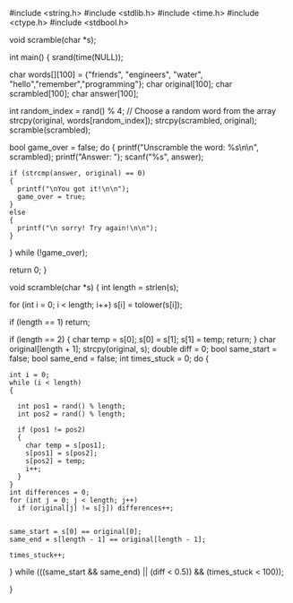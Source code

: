 #include <string.h>
#include <stdlib.h>
#include <time.h>
#include <ctype.h>
#include <stdbool.h>

void scramble(char *s);

int main()
{
  srand(time(NULL));

  char words[][100] = {"friends", "engineers", "water", "hello","remember","programming"};
  char original[100];
  char scrambled[100];
  char answer[100];

  int random_index = rand() % 4; // Choose a random word from the array
  strcpy(original, words[random_index]);
  strcpy(scrambled, original);
  scramble(scrambled);

  bool game_over = false;
  do
  {
    printf("Unscramble the word: %s\n\n", scrambled);
    printf("Answer: ");
    scanf("%s", answer);

    if (strcmp(answer, original) == 0)
    {
      printf("\nYou got it!\n\n");
      game_over = true;
    }
    else
    {
      printf("\n sorry! Try again!\n\n");
    }

  } while (!game_over);

  return 0;
}

void scramble(char *s)
{
  int length = strlen(s);

  for (int i = 0; i < length; i++)
    s[i] = tolower(s[i]);

  if (length == 1)
    return;

  if (length == 2)
  {
    char temp = s[0];
    s[0] = s[1];
    s[1] = temp;
    return;
  }
  char original[length + 1];
  strcpy(original, s);
   double diff = 0;
  bool same_start = false;
  bool same_end = false;
  int times_stuck = 0;
  do
  {

    int i = 0;
    while (i < length)
    {

      int pos1 = rand() % length;
      int pos2 = rand() % length;

      if (pos1 != pos2)
      {
        char temp = s[pos1];
        s[pos1] = s[pos2];
        s[pos2] = temp;
        i++;
      }
    }
    int differences = 0;
    for (int j = 0; j < length; j++)
      if (original[j] != s[j]) differences++;


    same_start = s[0] == original[0];
    same_end = s[length - 1] == original[length - 1];

    times_stuck++;
  } while (((same_start && same_end) || (diff < 0.5)) && (times_stuck < 100));

}
